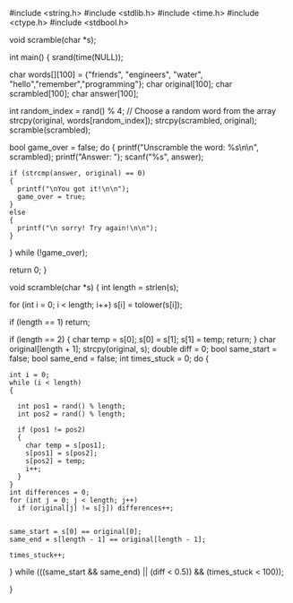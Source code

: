 #include <string.h>
#include <stdlib.h>
#include <time.h>
#include <ctype.h>
#include <stdbool.h>

void scramble(char *s);

int main()
{
  srand(time(NULL));

  char words[][100] = {"friends", "engineers", "water", "hello","remember","programming"};
  char original[100];
  char scrambled[100];
  char answer[100];

  int random_index = rand() % 4; // Choose a random word from the array
  strcpy(original, words[random_index]);
  strcpy(scrambled, original);
  scramble(scrambled);

  bool game_over = false;
  do
  {
    printf("Unscramble the word: %s\n\n", scrambled);
    printf("Answer: ");
    scanf("%s", answer);

    if (strcmp(answer, original) == 0)
    {
      printf("\nYou got it!\n\n");
      game_over = true;
    }
    else
    {
      printf("\n sorry! Try again!\n\n");
    }

  } while (!game_over);

  return 0;
}

void scramble(char *s)
{
  int length = strlen(s);

  for (int i = 0; i < length; i++)
    s[i] = tolower(s[i]);

  if (length == 1)
    return;

  if (length == 2)
  {
    char temp = s[0];
    s[0] = s[1];
    s[1] = temp;
    return;
  }
  char original[length + 1];
  strcpy(original, s);
   double diff = 0;
  bool same_start = false;
  bool same_end = false;
  int times_stuck = 0;
  do
  {

    int i = 0;
    while (i < length)
    {

      int pos1 = rand() % length;
      int pos2 = rand() % length;

      if (pos1 != pos2)
      {
        char temp = s[pos1];
        s[pos1] = s[pos2];
        s[pos2] = temp;
        i++;
      }
    }
    int differences = 0;
    for (int j = 0; j < length; j++)
      if (original[j] != s[j]) differences++;


    same_start = s[0] == original[0];
    same_end = s[length - 1] == original[length - 1];

    times_stuck++;
  } while (((same_start && same_end) || (diff < 0.5)) && (times_stuck < 100));

}
